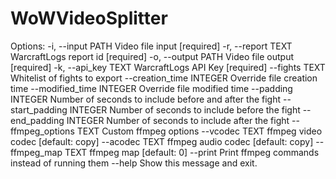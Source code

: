 # WoWVideoSplitter

Options:
  -i, --input PATH         Video file input  [required]
  -r, --report TEXT        WarcraftLogs report id  [required]
  -o, --output PATH        Video file output  [required]
  -k, --api_key TEXT       WarcraftLogs API Key  [required]
  --fights TEXT            Whitelist of fights to export
  --creation_time INTEGER  Override file creation time
  --modified_time INTEGER  Override file modified time
  --padding INTEGER        Number of seconds to include before and after the
                           fight
  --start_padding INTEGER  Number of seconds to include before the fight
  --end_padding INTEGER    Number of seconds to include after the fight
  --ffmpeg_options TEXT    Custom ffmpeg options
  --vcodec TEXT            ffmpeg video codec  [default: copy]
  --acodec TEXT            ffmpeg audio codec  [default: copy]
  --ffmpeg_map TEXT        ffmpeg map  [default: 0]
  --print                  Print ffmpeg commands instead of running them
  --help                   Show this message and exit.
  
